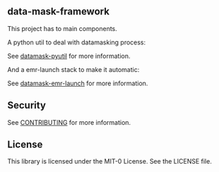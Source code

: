 ## data-mask-framework

This project has to main components.

A python util to deal with datamasking process:

See [datamask-pyutil](./python/datamask-pyutil/README.md) for more information.

And a emr-launch stack to make it automatic:

See [datamask-emr-launch](./datamask-emr-launch/README.md) for more information.

## Security

See [CONTRIBUTING](CONTRIBUTING.md#security-issue-notifications) for more information.

## License

This library is licensed under the MIT-0 License. See the LICENSE file.

